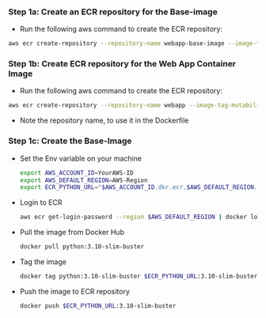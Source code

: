 ### Step 1a: Create an ECR repository for the Base-image

- Run the following aws command to create the ECR repository:
    
```bash
aws ecr create-repository --repository-name webapp-base-image --image-tag-mutability MUTABLE
```

### Step 1b: Create ECR repository for the Web App Container Image
    
- Run the following aws command to create the ECR repository:

```bash
aws ecr create-repository --repository-name webapp --image-tag-mutability MUTABLE
```

- Note the repository name, to use it in the Dockerfile

### Step 1c: Create the Base-Image

- Set the Env variable on your machine
  ```bash
  export AWS_ACCOUNT_ID=YourAWS-ID
  export AWS_DEFAULT_REGION=AWS-Region
  export ECR_PYTHON_URL="$AWS_ACCOUNT_ID.dkr.ecr.$AWS_DEFAULT_REGION.amazonaws.com/webapp-base-image"
  ```
- Login to ECR
    
  ```bash
  aws ecr get-login-password --region $AWS_DEFAULT_REGION | docker login --username AWS --password-stdin "$AWS_ACCOUNT_ID.dkr.ecr.$AWS_DEFAULT_REGION.amazonaws.com"
  ```
- Pull the image from Docker Hub
    
  ```bash
  docker pull python:3.10-slim-buster
  ```
- Tag the image
  
  ```bash
  docker tag python:3.10-slim-buster $ECR_PYTHON_URL:3.10-slim-buster
  ```
- Push the image to ECR repository
  
  ```bash
  docker push $ECR_PYTHON_URL:3.10-slim-buster
  ```
      

